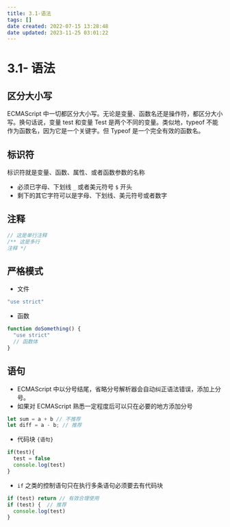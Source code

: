 ```yaml
---
title: 3.1-语法
tags: []
date created: 2022-07-15 13:28:48
date updated: 2023-11-25 03:01:22
---
```


# 3.1- 语法

## 区分大小写

ECMAScript 中一切都区分大小写。无论是变量、函数名还是操作符，都区分大小写。换句话说，变量 test 和变量 Test 是两个不同的变量。类似地，typeof 不能作为函数名，因为它是一个关键字。但 Typeof 是一个完全有效的函数名。

## 标识符

标识符就是变量、函数、属性、或者函数参数的名称

- 必须已字母、下划线 `_` 或者美元符号 `$` 开头
- 剩下的其它字符可以是字母、下划线、美元符号或者数字

## 注释

```javascript
// 这是单行注释
/** 这是多行
注释 */
```

## 严格模式

- 文件

```javascript
"use strict"
```

- 函数

```javascript
function doSomething() {
  "use strict"
  // 函数体
}
```

## 语句

- ECMAScript 中以分号结尾，省略分号解析器会自动纠正语法错误，添加上分号。
- 如果对 ECMAScript 熟悉一定程度后可以只在必要的地方添加分号

```javascript
let sum = a + b // 不推荐
let diff = a - b; // 推荐
```

- 代码块 `{语句}`

```javascript
if(test){
  test = false
  console.log(test)
}
```

- `if` 之类的控制语句只在执行多条语句必须要去有代码块

```javascript
if (test) return // 有效合理使用
if (test) {  // 推荐
  console.log(test)
}
```
